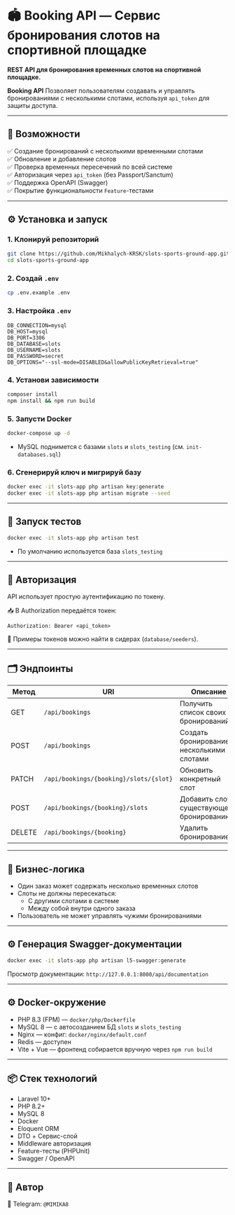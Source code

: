 # 🏟️ Booking API — Сервис бронирования слотов на спортивной площадке

**REST API для бронирования временных слотов на спортивной площадке.**

**Booking API** Позволяет пользователям создавать и управлять бронированиями с несколькими слотами, используя `api_token` для защиты доступа.

---

## 📌 Возможности

✅ Создание бронирований с несколькими временными слотами  
✅ Обновление и добавление слотов  
✅ Проверка временных пересечений по всей системе  
✅ Авторизация через `api_token` (без Passport/Sanctum)  
✅ Поддержка OpenAPI (Swagger)  
✅ Покрытие функциональности `Feature`-тестами

---

## ⚙️ Установка и запуск

### 1. Клонируй репозиторий
```bash
git clone https://github.com/Mikhalych-KRSK/slots-sports-ground-app.git
cd slots-sports-ground-app
```
### 2. Создай `.env`
```bash
cp .env.example .env
```
### 3. Настройка `.env`
```
DB_CONNECTION=mysql
DB_HOST=mysql
DB_PORT=3306
DB_DATABASE=slots
DB_USERNAME=slots
DB_PASSWORD=secret
DB_OPTIONS="--ssl-mode=DISABLED&allowPublicKeyRetrieval=true"
```
### 4. Установи зависимости
```bash
composer install
npm install && npm run build
```
### 5. Запусти Docker
```bash
docker-compose up -d
```
- MySQL поднимется с базами `slots` и `slots_testing` (см. `init-databases.sql`)

### 6. Сгенерируй ключ и мигрируй базу
```bash
docker exec -it slots-app php artisan key:generate
docker exec -it slots-app php artisan migrate --seed
```

---

## 🧪 Запуск тестов
```bash
docker exec -it slots-app php artisan test
```
- По умолчанию используется база `slots_testing`

---

## 🔐 Авторизация

API использует простую аутентификацию по токену.

📥 В Authorization передаётся токен:

```Authorization: Bearer <api_token>```

🧪 Примеры токенов можно найти в сидерах (`database/seeders`).

---

## 🗂️ Эндпоинты

| Метод  | URI                                    | Описание                                   |
| ------ | -------------------------------------- | ------------------------------------------ |
| GET    | `/api/bookings`                        | Получить список своих бронирований         |
| POST   | `/api/bookings`                        | Создать бронирование с несколькими слотами |
| PATCH  | `/api/bookings/{booking}/slots/{slot}` | Обновить конкретный слот                   |
| POST   | `/api/bookings/{booking}/slots`        | Добавить слот к существующему бронированию |
| DELETE | `/api/bookings/{booking}`              | Удалить бронирование                       |

---

## 🧠 Бизнес-логика
- Один заказ может содержать несколько временных слотов
- Слоты не должны пересекаться:
  - С другими слотами в системе
  - Между собой внутри одного заказа
- Пользователь не может управлять чужими бронированиями

---

## ⚙️ Генерация Swagger-документации
```bash
docker exec -it slots-app php artisan l5-swagger:generate
```

Просмотр документации:
`http://127.0.0.1:8000/api/documentation`

---

## ⚙️ Docker-окружение
- PHP 8.3 (FPM) — `docker/php/Dockerfile`
- MySQL 8 — с автосозданием БД `slots` и `slots_testing`
- Nginx — конфиг: `docker/nginx/default.conf`
- Redis — доступен
- Vite + Vue — фронтенд собирается вручную через `npm run build`

---

## 📦 Стек технологий

- Laravel 10+
- PHP 8.2+
- MySQL 8
- Docker
- Eloquent ORM
- DTO + Сервис-слой
- Middleware авторизация
- Feature-тесты (PHPUnit)
- Swagger / OpenAPI

---

## 👤 Автор
💬 Telegram: `@MIMIKA8`
